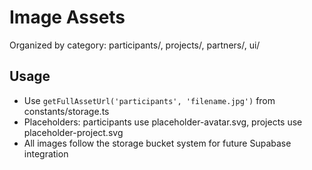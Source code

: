 # Image Assets

Organized by category: participants/, projects/, partners/, ui/

## Usage
- Use `getFullAssetUrl('participants', 'filename.jpg')` from constants/storage.ts
- Placeholders: participants use placeholder-avatar.svg, projects use placeholder-project.svg
- All images follow the storage bucket system for future Supabase integration